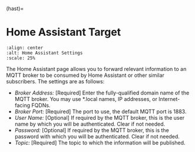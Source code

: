 (hast)=

# Home Assistant Target

```{image} hast.png
:align: center
:alt: Home Assistant Settings
:scale: 25%
```

The Home Assistant page allows you to forward relevant information to an MQTT broker to be consumed by Home Assistant or other similar subscribers.  The settings are as follows:

- *Broker Address:* \[Required\] Enter the fully-qualified domain name of the MQTT broker.  You may use \*.local names, IP addresses, or Internet-facing FQDNs.
- *Broker Port:* \[Required\] The port to use, the default MQTT port is 1883.
- *User Name:* \[Optional\] If required by the MQTT broker, this is the user name by which you will be authenticated. Clear if not needed.
- *Password:* \[Optional\] If required by the MQTT broker, this is the password with which you will be authenticated. Clear if not needed.
- *Topic:* \[Required\] The topic to which the information will be published.
